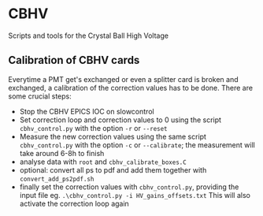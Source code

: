 # CBHV
Scripts and tools for the Crystal Ball High Voltage

## Calibration of CBHV cards

Everytime a PMT get's exchanged or even a splitter card is broken and exchanged, a calibration of the correction values has to be done. There are some crucial steps:

* Stop the CBHV EPICS IOC on slowcontrol
* Set correction loop and correction values to 0 using the script `cbhv_control.py` with the option `-r` or `--reset`
* Measure the new correction values using the same script `cbhv_control.py` with the option `-c` or `--calibrate`;
  the measurement will take around 6-8h to finish
* analyse data with `root` and `cbhv_calibrate_boxes.C`
* optional: convert all ps to pdf and add them together with `convert_add_ps2pdf.sh`
* finally set the correction values with `cbhv_control.py`, providing the input file eg.
  `.\cbhv_control.py -i HV_gains_offsets.txt`
  This will also activate the correction loop again


